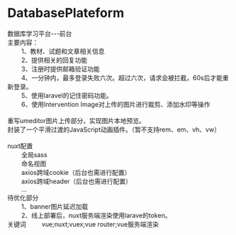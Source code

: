 # DatabasePlateform
数据库学习平台---前台<br/>
主要内容：<br/>
&nbsp;&nbsp;&nbsp;&nbsp;&nbsp;&nbsp;&nbsp;&nbsp;1、教材、试题和文章相关信息<br/>
&nbsp;&nbsp;&nbsp;&nbsp;&nbsp;&nbsp;&nbsp;&nbsp;2、提供相关的回复功能<br/>
&nbsp;&nbsp;&nbsp;&nbsp;&nbsp;&nbsp;&nbsp;&nbsp;3、注册时提供邮箱验证功能<br/>
&nbsp;&nbsp;&nbsp;&nbsp;&nbsp;&nbsp;&nbsp;&nbsp;4、一分钟内，最多登录失败六次。超过六次，请求会被拦截，60s后才能重新登录。<br/>
&nbsp;&nbsp;&nbsp;&nbsp;&nbsp;&nbsp;&nbsp;&nbsp;5、使用laravel的记住密码功能。<br/>
&nbsp;&nbsp;&nbsp;&nbsp;&nbsp;&nbsp;&nbsp;&nbsp;6、使用Intervention Image对上传的图片进行裁剪、添加水印等操作<br/>
<br/>
重写umeditor图片上传部分，实现图片本地预览。<br/>
封装了一个平滑过渡的JavaScript动画插件。（暂不支持rem、em、vh、vw）<br/>
<br/>
nuxt配置<br>
&nbsp;&nbsp;&nbsp;&nbsp;&nbsp;&nbsp;&nbsp;&nbsp;全局sass<br/>
&nbsp;&nbsp;&nbsp;&nbsp;&nbsp;&nbsp;&nbsp;&nbsp;命名视图<br/>
&nbsp;&nbsp;&nbsp;&nbsp;&nbsp;&nbsp;&nbsp;&nbsp;axios跨域cookie（后台也需进行配置）<br/>
&nbsp;&nbsp;&nbsp;&nbsp;&nbsp;&nbsp;&nbsp;&nbsp;axios跨域header（后台也需进行配置）<br/>
&nbsp;&nbsp;&nbsp;&nbsp;&nbsp;&nbsp;&nbsp;&nbsp;...
<br/>
待优化部分<br/>
&nbsp;&nbsp;&nbsp;&nbsp;&nbsp;&nbsp;&nbsp;&nbsp;1、banner图片延迟加载<br/>
&nbsp;&nbsp;&nbsp;&nbsp;&nbsp;&nbsp;&nbsp;&nbsp;2、线上部署后，nuxt服务端渲染使用larave的token。<br/>
关键词
&nbsp;&nbsp;&nbsp;&nbsp;&nbsp;&nbsp;&nbsp;&nbsp;vue;nuxt;vuex;vue router;vue服务端渲染
